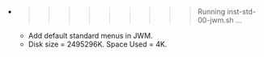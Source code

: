 * >>>>>>>>> Running inst-std-00-jwm.sh ...
  * Add default standard menus in JWM.
  * Disk size = 2495296K. Space Used = 4K.
